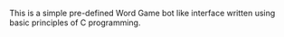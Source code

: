 This is a simple pre-defined Word Game bot like interface written using basic principles of C programming.
